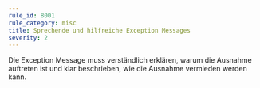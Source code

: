 ```yaml
---
rule_id: 8001
rule_category: misc
title: Sprechende und hilfreiche Exception Messages
severity: 2
---
```

Die Exception Message muss verständlich erklären, warum die Ausnahme auftreten ist und klar beschrieben, wie die Ausnahme vermieden werden kann.
